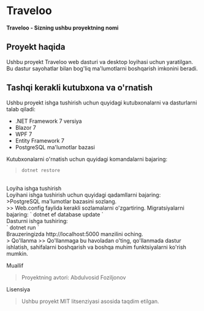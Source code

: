 # Traveloo

**Traveloo - Sizning ushbu proyektning nomi**

## Proyekt haqida

Ushbu proyekt Traveloo web dasturi va desktop loyihasi uchun yaratilgan. Bu dastur sayohatlar bilan bog'liq ma'lumotlarni boshqarish imkonini beradi.

## Tashqi kerakli kutubxona va o'rnatish

Ushbu proyekt ishga tushirish uchun quyidagi kutubxonalarni va dasturlarni talab qiladi:

- .NET Framework 7 versiya
- Blazor 7
- WPF 7
- Entity Framework 7
- PostgreSQL ma'lumotlar bazasi

Kutubxonalarni o'rnatish uchun quyidagi komandalarni bajaring: <br> 
> ``` dotnet restore ```
<br>
Loyiha ishga tushirish <br>
Loyihani ishga tushirish uchun quyidagi qadamllarni bajaring:
<br>
>PostgreSQL ma'lumotlar bazasini sozlang. <br>
>> Web.config faylida kerakli sozlamalarni o'zgartiring.
Migratsiyalarni bajaring:
` dotnet ef database update `
<br>
Dasturni ishga tushiring: <br>
` dotnet run `
<br>
Brauzeringizda <a> http://localhost:5000 </a> manzilini oching. <br>
> Qo'llanma
>> Qo'llanmaga bu havoladan o'ting, qo'llanmada dastur ishlatish, sahifalarni boshqarish va boshqa muhim funktsiyalarni ko'rish mumkin.

Muallif
> Proyektning avtori: Abdulvosid Foziljonov

Lisensiya
> Ushbu proyekt MIT litsenziyasi asosida taqdim etilgan.
